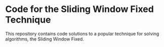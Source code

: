 # Code for the Sliding Window Fixed Technique

This repository contains code solutions to a popular technique for solving algorithms, the Sliding Window Fixed.

